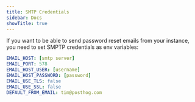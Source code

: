 ```yaml
---
title: SMTP Credentials
sidebar: Docs
showTitle: true
---
```


If you want to be able to send password reset emails from your instance, you need to set SMPTP credentials as env variables:

```yaml
EMAIL_HOST: [smtp server]
EMAIL_PORT: 578
EMAIL_HOST_USER: [username]
EMAIL_HOST_PASSWORD: [password]
EMAIL_USE_TLS: false
EMAIL_USE_SSL: false
DEFAULT_FROM_EMAIL: tim@posthog.com
```